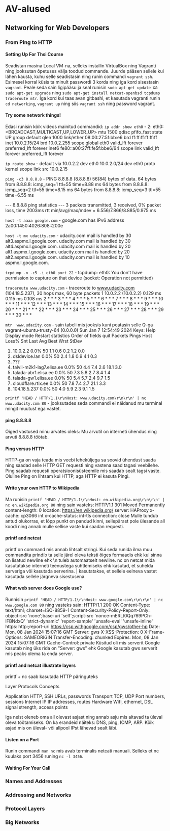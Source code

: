 # AV-alused

## Networking for Web Developers

### From Ping to HTTP

#### Setting Up For Thsi Course
Seadistan masina Local VM-na, selleks installin VirtualBox ning Vagranti ning jooksutan õpetuses välja toodud commande. Juurde pääsen sellele kui lähen kausta, kuhu selle seadistasin ning runin commandi `vagrant ssh`. Esimesel korral küsis ta minult passwordi 3 korda ning iga kord sisestasin `vagrant`. Peale seda sain ligipääsu ja seal runisin `sudo apt-get update && sudo apt-get upgrade` ning `sudo apt-get install netcat-openbsd tcpdump traceroute mtr`. Iga kord kui taas avan gitbashi, et kasutada vagranti runin `cd networking`, `vagrant up` ning siis `vagrant ssh` ning password vagrant.

#### Try some network things!
Edasi runisin kõik videos mainitud commandid:
`ip addr show eth0` - 2: eth0: <BROADCAST,MULTICAST,UP,LOWER_UP> mtu 1500 qdisc pfifo_fast state UP group default qlen 1000
    link/ether 08:00:27:5f:bb:e6 brd ff:ff:ff:ff:ff:ff
    inet 10.0.2.15/24 brd 10.0.2.255 scope global eth0
       valid_lft forever preferred_lft forever
    inet6 fe80::a00:27ff:fe5f:bbe6/64 scope link
       valid_lft forever preferred_lft forever
       
`ip route show` - default via 10.0.2.2 dev eth0
10.0.2.0/24 dev eth0  proto kernel  scope link  src 10.0.2.15

`ping -c3 8.8.8.8` - PING 8.8.8.8 (8.8.8.8) 56(84) bytes of data.
64 bytes from 8.8.8.8: icmp_seq=1 ttl=55 time=8.88 ms
64 bytes from 8.8.8.8: icmp_seq=2 ttl=55 time=8.15 ms
64 bytes from 8.8.8.8: icmp_seq=3 ttl=55 time=6.55 ms

--- 8.8.8.8 ping statistics ---
3 packets transmitted, 3 received, 0% packet loss, time 2003ms
rtt min/avg/max/mdev = 6.556/7.866/8.885/0.975 ms

`host -t aaaa google.com` - google.com has IPv6 address 2a00:1450:4026:808::200e

`host -t mx udacity.com` - udacity.com mail is handled by 30 alt3.aspmx.l.google.com.
udacity.com mail is handled by 30 alt4.aspmx.l.google.com.
udacity.com mail is handled by 20 alt1.aspmx.l.google.com.
udacity.com mail is handled by 20 alt2.aspmx.l.google.com.
udacity.com mail is handled by 10 aspmx.l.google.com.

`tcpdump -n -c5 -i eth0 port 22` - tcpdump: eth0: You don't have permission to capture on that device
(socket: Operation not permitted)

`traceroute www.udacity.com` - traceroute to www.udacity.com (104.18.5.237), 30 hops max, 60 byte packets
 1  10.0.2.2 (10.0.2.2)  0.129 ms  0.115 ms  0.108 ms
 2  * * *
 3  * * *
 4  * * *
 5  * * *
 6  * * *
 7  * * *
 8  * * *
 9  * * *
10  * * *
11  * * *
12  * * *
13  * * *
14  * * *
15  * * *
16  * * *
17  * * *
18  * * *
19  * * *
20  * * *
21  * * *
22  * * *
23  * * *
24  * * *
25  * * *
26  * * *
27  * * *
28  * * *
29  * * *
30  * * *

`mtr  www.udacity.com` - sain tabeli mis jooksis kuni peatasin selle Q-ga
vagrant-ubuntu-trusty-64 (0.0.0.0)                                                             Sun Jan  7 12:54:49 2024
Keys:  Help   Display mode   Restart statistics   Order of fields   quit
                                                                               Packets               Pings
 Host                                                                        Loss%   Snt   Last   Avg  Best  Wrst StDev
 1. 10.0.2.2                                                                  0.0%    50    1.1   0.6   0.2   1.2   0.0
 2. dsldevice.lan                                                             0.0%    50    2.4   1.8   0.9   4.1   0.3
 3. ???
 4. talvil-m2k1-lag7.elisa.ee                                                 0.0%    50    4.4   7.4   2.6  18.1   3.0
 5. talada-abr1.elisa.ee                                                      0.0%    50    7.3   5.8   2.7   8.4   1.4
 6. talada-gw1.elisa.ee                                                       0.0%    50    5.4   5.7   2.4   9.7   1.5
 7. cloudflare.rtix.ee                                                        0.0%    50    7.8   7.4   2.7  21.1   3.3
 8. 104.18.5.237                                                              0.0%    50    4.0   5.9   2.3   9.1   1.5

`printf 'HEAD / HTTP/1.1\r\nHost: www.udacity.com\r\n\r\n' | nc www.udacity.com 80` - jooksutades seda commandi ei näidanud mu terminal mingit muutust ega vastet.

#### ping 8.8.8.8
Õiged vastused minu arvates oleks: Mu arvutil on interneti ühendus ning arvuti 8.8.8.8 töötab.

#### Ping versus HTTP
HTTP-ga on vaja teada mis veebi leheküljega sa soovid ühendust saada ning saadad selle HTTP GET requesti ning vastena saad tagasi veebilehe. Ping saadab requesti operatsioonisüsteemile mis saadab sealt tagsi vaste. Oluline Ping on lihtsam kui HTTP, aga HTTP ei kasuta Pingi.

#### Write your own HTTP to Wikipedia
Ma runisin `printf 'HEAD / HTTP/1.1\r\nHost: en.wikipedia.org\r\n\r\n' | nc en.wikipedia.org 80` ning sain vasteks: 
HTTP/1.1 301 Moved Permanently
content-length: 0
location: https://en.wikipedia.org/
server: HAProxy
x-cache: cp3066 int
x-cache-status: int-tls
connection: close
Mulle tundub antud olukorras, et lõpp punkt on pandud kinni, sellepärast pole ülesande all koodi ning annab mulle sellise vaste kui saadan requesti.

#### printf and netcat
printf on command mis annab lihtsalt stringi. Kui seda runida ilma muu commandita prindib ta selle järel oleva teksti õiges formaadis ehk kui sinna on lisatud newline ehk \n tuleb automaatselt newline.
nc on netcat mida kasutatakse interneti teenustega suhtlemiseks ehk kasutad, et suhelda serveriga või kasutada serverina.
| kasutatakse, et sellele eelneva vastet kasutada sellele järgneva sisestusena. 

#### What web server does Google use?
Runnisin `printf 'HEAD / HTTP/1.1\r\nHost: www.google.com\r\n\r\n' | nc www.google.com 80` ning vasteks sain:
HTTP/1.1 200 OK
Content-Type: text/html; charset=ISO-8859-1
Content-Security-Policy-Report-Only: object-src 'none';base-uri 'self';script-src 'nonce-mERLt0Qq769PCh-lFBNdxQ' 'strict-dynamic' 'report-sample' 'unsafe-eval' 'unsafe-inline' https: http:;report-uri https://csp.withgoogle.com/csp/gws/other-hp
Date: Mon, 08 Jan 2024 15:07:16 GMT
Server: gws
X-XSS-Protection: 0
X-Frame-Options: SAMEORIGIN
Transfer-Encoding: chunked
Expires: Mon, 08 Jan 2024 15:07:16 GMT
Cache-Control: private
Küsitud oli mis serverit Google kasutab ning üks rida on "Server: gws" ehk Google kasutab gws serverit mis peaks olema ta enda server.

#### printf and netcat illustrate layers
printf + nc saab kasutada HTTP päringuteks

Layer            Protocols             Concepts

Application      HTTP, SSH             URLs, passwords
Transport        TCP, UDP              Port numbers, sessions
Internet         IP                    IP addresses, routes
Hardware         Wifi, ethernet, DSL   signal strength, access points

Iga neist oleneb oma all olevast asjast ning annab asju mis aitavad ta üleval oleva töötamiseks. On ka erandeid näiteks: DNS, ping, ICMP, ARP.
Kõik asjad mis on üleval- või allpool IPst lähevad sealt läbi.

#### Listen on a Port
Runin commandi `man nc` mis avab terminalis netcati manuali. Selleks et nc kuulaks port 3456 runing `nc -l 3456`.

#### Waiting For Your Call

### Names and Addresses

### Addressing and Networks

### Protocol Layers

### Big Networks
